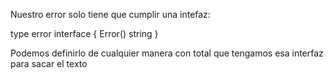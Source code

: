 Nuestro error solo tiene que cumplir una intefaz:

type error interface {
    Error() string
}

Podemos definirlo de cualquier manera con total que tengamos esa interfaz para sacar el texto
